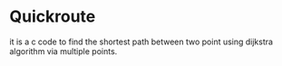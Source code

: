 # Quickroute
it is a c code to find the shortest path between two point using dijkstra algorithm via multiple points.
